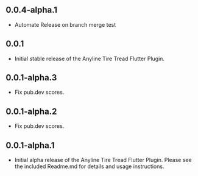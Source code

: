 ## 0.0.4-alpha.1

* Automate Release on branch merge test


## 0.0.1

* Initial stable release of the Anyline Tire Tread Flutter Plugin.


## 0.0.1-alpha.3

* Fix pub.dev scores.


## 0.0.1-alpha.2

* Fix pub.dev scores.


## 0.0.1-alpha.1

* Initial alpha release of the Anyline Tire Tread Flutter Plugin. Please see the included Readme.md for details and usage instructions.
